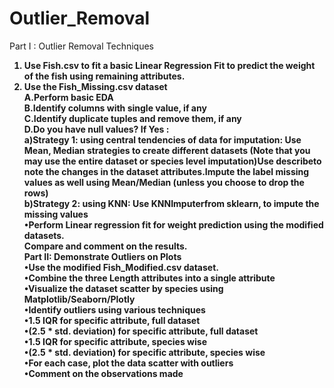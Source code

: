 # Outlier_Removal
Part I : Outlier Removal Techniques<b>
1) Use Fish.csv to fit a basic Linear Regression Fit to predict the weight of the fish using remaining attributes.<br>
2) Use the Fish_Missing.csv dataset<br>
A.Perform basic EDA<br>
B.Identify columns with single value, if any<br>
C.Identify duplicate tuples and remove them, if any<br>
D.Do you have null values? If Yes :<br>
a)Strategy 1: using central tendencies of data for imputation: Use Mean, Median strategies to create different datasets (Note that you may use the entire dataset or species level imputation)Use describeto note the changes in the dataset attributes.Impute the label missing values as well using Mean/Median (unless you choose to drop the rows)<br>
b)Strategy 2: using KNN: Use KNNImputerfrom sklearn, to impute the missing values<br> 
•Perform Linear regression fit for weight prediction using the modified datasets. <br>
Compare and comment on the results. <br>
Part II: Demonstrate Outliers on Plots<b><br>
•Use the modified Fish_Modified.csv dataset.<br>
•Combine the three Length attributes into a single attribute<br>
•Visualize the dataset scatter by species using Matplotlib/Seaborn/Plotly<br>
•Identify outliers using various techniques<br>
•1.5 IQR for specific attribute, full dataset<br>
•(2.5 * std. deviation) for specific attribute, full dataset<br>
•1.5 IQR for specific attribute, species wise<br>
•(2.5 * std. deviation) for specific attribute, species wise<br>
•For each case, plot the data scatter with outliers <br>
•Comment on the observations made<br>
